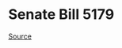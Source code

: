 # Senate Bill 5179

[Source](http://lawfilesext.leg.wa.gov/biennium/2023-24/Pdf/Bills/Senate%20Bills/5179.pdf)